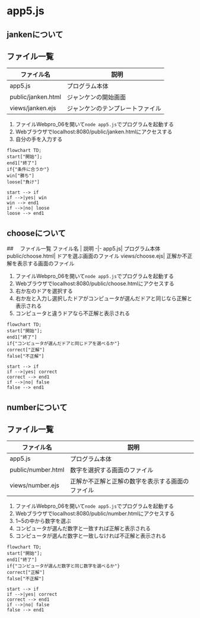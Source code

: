 # app5.js
## jankenについて
## ファイル一覧
ファイル名 |　説明
-|-
app5.js| プログラム本体
public/janken.html|ジャンケンの開始画面
views/janken.ejs|ジャンケンのテンプレートファイル

1. ファイルWebpro_06を開いて```node app5.js```でプログラムを起動する
1. Webブラウザでlocalhost:8080/public/janken.htmlにアクセスする
1. 自分の手を入力する
```mermaid
flowchart TD;
start["開始"];
end1["終了"]
if{"条件に合うか"}
win["勝ち"]
loose["負け"]

start --> if
if -->|yes| win
win --> end1
if -->|no| loose
loose --> end1
```
## chooseについて
##　 ファイル一覧
ファイル名 | 説明
-|-
app5.js| プログラム本体
public/choose.html| ドアを選ぶ画面のファイル
views/choose.ejs| 正解か不正解を表示する画面のファイル

1. ファイルWebpro_06を開いて```node app5.js```でプログラムを起動する
1. Webブラウザでlocalhost:8080/public/choose.htmlにアクセスする
1. 右か左のドアを選択する
1. 右か左と入力し選択したドアがコンピュータが選んだドアと同じなら正解と表示される
1. コンピュータと違うドアなら不正解と表示される

```mermaid
flowchart TD;
start["開始"];
end1["終了"]
if{"コンピュータが選んだドアと同じドアを選べるか"}
correct["正解"]
false["不正解"]

start --> if
if -->|yes| correct
correct --> end1
if -->|no| false
false --> end1
```

## numberについて
## ファイル一覧
ファイル名 |　説明
-|-
app5.js|プログラム本体
public/number.html|数字を選択する画面のファイル
views/number.ejs|正解か不正解と正解の数字を表示する画面のファイル

1. ファイルWebpro_06を開いて```node app5.js```でプログラムを起動する
1. Webブラウザでlocalhost:8080/public/number.htmlにアクセスする
1. 1~5の中から数字を選ぶ
1. コンピュータが選んだ数字と一致すれば正解と表示される
1. コンピュータが選んだ数字と一致しなければ不正解と表示される

```mermaid
flowchart TD;
start["開始"];
end1["終了"]
if{"コンピュータが選んだ数字と同じ数字を選べるか"}
correct["正解"]
false["不正解"]

start --> if
if -->|yes| correct
correct --> end1
if -->|no| false
false --> end1
```
